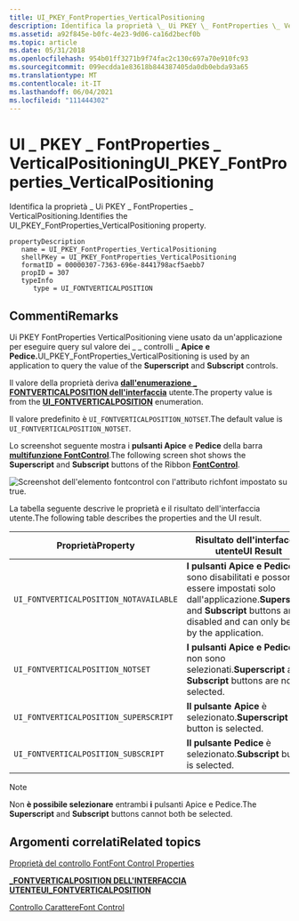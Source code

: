 ```yaml
---
title: UI_PKEY_FontProperties_VerticalPositioning
description: Identifica la proprietà \_ Ui PKEY \_ FontProperties \_ VerticalPositioning.
ms.assetid: a92f845e-b0fc-4e23-9d06-ca16d2becf0b
ms.topic: article
ms.date: 05/31/2018
ms.openlocfilehash: 954b01ff3271b9f74fac2c130c697a70e910fc93
ms.sourcegitcommit: 099ecdda1e83618b844387405da0db0ebda93a65
ms.translationtype: MT
ms.contentlocale: it-IT
ms.lasthandoff: 06/04/2021
ms.locfileid: "111444302"
---
```

# <a name="ui_pkey_fontproperties_verticalpositioning"></a><span data-ttu-id="b5205-103">UI \_ PKEY \_ FontProperties \_ VerticalPositioning</span><span class="sxs-lookup"><span data-stu-id="b5205-103">UI\_PKEY\_FontProperties\_VerticalPositioning</span></span>

<span data-ttu-id="b5205-104">Identifica la proprietà \_ Ui PKEY \_ FontProperties \_ VerticalPositioning.</span><span class="sxs-lookup"><span data-stu-id="b5205-104">Identifies the UI\_PKEY\_FontProperties\_VerticalPositioning property.</span></span>

```
propertyDescription
   name = UI_PKEY_FontProperties_VerticalPositioning
   shellPKey = UI_PKEY_FontProperties_VerticalPositioning
   formatID = 00000307-7363-696e-8441798acf5aebb7
   propID = 307
   typeInfo
      type = UI_FONTVERTICALPOSITION
```

## <a name="remarks"></a><span data-ttu-id="b5205-105">Commenti</span><span class="sxs-lookup"><span data-stu-id="b5205-105">Remarks</span></span>

<span data-ttu-id="b5205-106">Ui PKEY FontProperties VerticalPositioning viene usato da un'applicazione per eseguire query sul valore dei \_ \_ controlli \_ **Apice** **e Pedice.**</span><span class="sxs-lookup"><span data-stu-id="b5205-106">UI\_PKEY\_FontProperties\_VerticalPositioning is used by an application to query the value of the **Superscript** and **Subscript** controls.</span></span>

<span data-ttu-id="b5205-107">Il valore della proprietà deriva [**dall'enumerazione \_ FONTVERTICALPOSITION dell'interfaccia**](/windows/desktop/api/uiribbon/ne-uiribbon-ui_fontverticalposition) utente.</span><span class="sxs-lookup"><span data-stu-id="b5205-107">The property value is from the [**UI\_FONTVERTICALPOSITION**](/windows/desktop/api/uiribbon/ne-uiribbon-ui_fontverticalposition) enumeration.</span></span>

<span data-ttu-id="b5205-108">Il valore predefinito è `UI_FONTVERTICALPOSITION_NOTSET`.</span><span class="sxs-lookup"><span data-stu-id="b5205-108">The default value is `UI_FONTVERTICALPOSITION_NOTSET`.</span></span>

<span data-ttu-id="b5205-109">Lo screenshot seguente mostra i **pulsanti Apice** e **Pedice** della barra [**multifunzione FontControl**](windowsribbon-element-fontcontrol.md).</span><span class="sxs-lookup"><span data-stu-id="b5205-109">The following screen shot shows the **Superscript** and **Subscript** buttons of the Ribbon [**FontControl**](windowsribbon-element-fontcontrol.md).</span></span>

![Screenshot dell'elemento fontcontrol con l'attributo richfont impostato su true.](images/markup/fontcontrol-subsuper.png)

<span data-ttu-id="b5205-111">La tabella seguente descrive le proprietà e il risultato dell'interfaccia utente.</span><span class="sxs-lookup"><span data-stu-id="b5205-111">The following table describes the properties and the UI result.</span></span>



|     <span data-ttu-id="b5205-112">Proprietà</span><span class="sxs-lookup"><span data-stu-id="b5205-112">Property</span></span>                           |          <span data-ttu-id="b5205-113">Risultato dell'interfaccia utente</span><span class="sxs-lookup"><span data-stu-id="b5205-113">UI Result</span></span>                                                                             |
|----------------------------------------|------------------------------------------------------------------------------------------------|
| `UI_FONTVERTICALPOSITION_NOTAVAILABLE` | <span data-ttu-id="b5205-114">**I pulsanti Apice** **e Pedice** sono disabilitati e possono essere impostati solo dall'applicazione.</span><span class="sxs-lookup"><span data-stu-id="b5205-114">**Superscript** and **Subscript** buttons are disabled and can only be set by the application.</span></span> |
| `UI_FONTVERTICALPOSITION_NOTSET`       | <span data-ttu-id="b5205-115">**I pulsanti Apice** **e Pedice** non sono selezionati.</span><span class="sxs-lookup"><span data-stu-id="b5205-115">**Superscript** and **Subscript** buttons are not selected.</span></span>                                    |
| `UI_FONTVERTICALPOSITION_SUPERSCRIPT`  | <span data-ttu-id="b5205-116">**Il pulsante Apice** è selezionato.</span><span class="sxs-lookup"><span data-stu-id="b5205-116">**Superscript** button is selected.</span></span>                                                            |
| `UI_FONTVERTICALPOSITION_SUBSCRIPT`    | <span data-ttu-id="b5205-117">**Il pulsante Pedice** è selezionato.</span><span class="sxs-lookup"><span data-stu-id="b5205-117">**Subscript** button is selected.</span></span>                                                              |



 

> [!Note]  
> <span data-ttu-id="b5205-118">Non **è possibile selezionare** entrambi **i** pulsanti Apice e Pedice.</span><span class="sxs-lookup"><span data-stu-id="b5205-118">The **Superscript** and **Subscript** buttons cannot both be selected.</span></span>

 

## <a name="related-topics"></a><span data-ttu-id="b5205-119">Argomenti correlati</span><span class="sxs-lookup"><span data-stu-id="b5205-119">Related topics</span></span>

<dl> <dt>

[<span data-ttu-id="b5205-120">Proprietà del controllo Font</span><span class="sxs-lookup"><span data-stu-id="b5205-120">Font Control Properties</span></span>](windowsribbon-reference-properties-fontcontrol.md)
</dt> <dt>

[<span data-ttu-id="b5205-121">**\_FONTVERTICALPOSITION DELL'INTERFACCIA UTENTE**</span><span class="sxs-lookup"><span data-stu-id="b5205-121">**UI\_FONTVERTICALPOSITION**</span></span>](/windows/desktop/api/uiribbon/ne-uiribbon-ui_fontverticalposition)
</dt> <dt>

[<span data-ttu-id="b5205-122">Controllo Carattere</span><span class="sxs-lookup"><span data-stu-id="b5205-122">Font Control</span></span>](windowsribbon-controls-fontcontrol.md)
</dt> </dl>

 

 